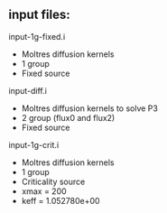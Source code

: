 input files:
------------

input-1g-fixed.i
- Moltres diffusion kernels
- 1 group
- Fixed source

input-diff.i
- Moltres diffusion kernels to solve P3
- 2 group (flux0 and flux2)
- Fixed source

input-1g-crit.i
- Moltres diffusion kernels
- 1 group
- Criticality source
- xmax = 200
- keff = 1.052780e+00
